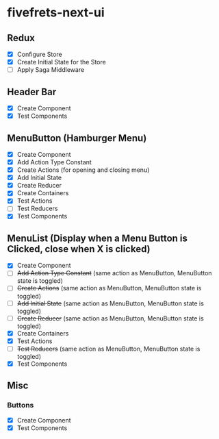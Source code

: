 # fivefrets-next-ui

## Redux
- [x] Configure Store
- [x] Create Initial State for the Store
- [ ] Apply Saga Middleware

## Header Bar
- [x] Create Component
- [x] Test Components

## MenuButton (Hamburger Menu)
- [x] Create Component
- [x] Add Action Type Constant
- [x] Create Actions (for opening and closing menu)
- [x] Add Initial State
- [x] Create Reducer
- [x] Create Containers
- [x] Test Actions
- [ ] Test Reducers
- [x] Test Components

## MenuList (Display when a Menu Button is Clicked, close when X is clicked)
- [x] Create Component
- [ ] ~~Add Action Type Constant~~ (same action as MenuButton, MenuButton state is toggled)
- [ ] ~~Create Actions~~ (same action as MenuButton, MenuButton state is toggled)
- [ ] ~~Add Initial State~~ (same action as MenuButton, MenuButton state is toggled)
- [ ] ~~Create Reducer~~ (same action as MenuButton, MenuButton state is toggled)
- [x] Create Containers
- [x] Test Actions
- [ ] ~~Test Reducers~~ (same action as MenuButton, MenuButton state is toggled)
- [x] Test Components

## Misc
### Buttons
- [x] Create Component
- [x] Test Components